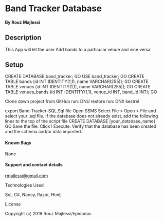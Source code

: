 # Band Tracker Database

#### By Rouz Majlessi


 ## Description

This App will let the user Add bands to a particular venue and vice versa

## Setup

CREATE DATABASE band_tracker; GO USE band_tracker; GO CREATE TABLE bands (id INT IDENTITY(1,1), name VARCHAR(255)); GO CREATE TABLE venues (id INT IDENTITY(1,1), name VARCHAR(255)); GO CREATE TABLE venues_bands (id INT IDENTITY(1,1), venue_id INT, band_id INT); GO

Clone down project from GitHub
run: DNU restore
run: DNX kestrel

export Band-Tracker-SQL.Sql file
Open SSMS
Select File > Open > File and select your .sql file.
If the database does not already exist, add the following lines to the top of the script file
CREATE DATABASE [your_database_name]
GO
Save the file.
Click ! Execute.
Verify that the database has been created and the schema and/or data imported.



#### Known Bugs

None

#### Support and contact details

rmajlessi@gmail.com

Technologies Used

Sql, C#, Nancy, Razor, Html,

License

Copyright (c) 2016 Rouz Majlessi/Epicodus
